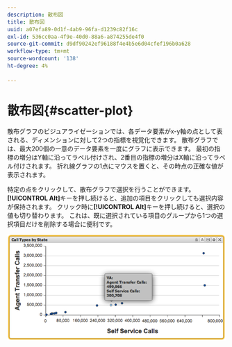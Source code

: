 ```yaml
---
description: 散布図
title: 散布図
uuid: a07efa89-0d1f-4ab9-96fa-d1239c82f16c
exl-id: 536cc0aa-4f9e-40d0-88a6-a874255de4f0
source-git-commit: d9df90242ef96188f4e4b5e6d04cfef196b0a628
workflow-type: tm+mt
source-wordcount: '138'
ht-degree: 4%

---
```


# 散布図{#scatter-plot}

散布グラフのビジュアライゼーションでは、各データ要素がx-y軸の点として表される、ディメンションに対して2つの指標を視覚化できます。 散布グラフでは、最大200個の一意のデータ要素を一度にグラフに表示できます。 最初の指標の増分はY軸に沿ってラベル付けされ、2番目の指標の増分はX軸に沿ってラベル付けされます。 折れ線グラフの1点にマウスを置くと、その時点の正確な値が表示されます。

特定の点をクリックして、散布グラフで選択を行うことができます。 **[!UICONTROL Alt]**&#x200B;キーを押し続けると、追加の項目をクリックしても選択内容が保持されます。 クリック時に&#x200B;**[!UICONTROL Alt]**&#x200B;キーを押し続けると、選択の値も切り替わります。 これは、既に選択されている項目のグループから1つの選択項目だけを削除する場合に便利です。

![](assets/scatter_plot.png)
